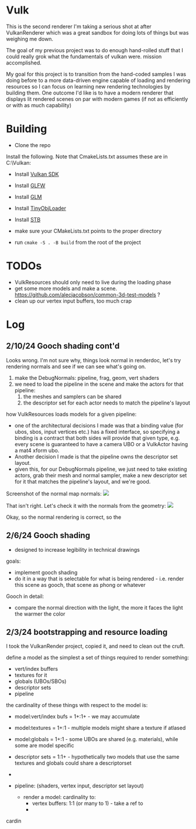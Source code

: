 # Vulk

This is the second renderer I'm taking a serious shot at after VulkanRenderer which was a great sandbox for doing lots of things but was weighing me down.

The goal of my previous project was to do enough hand-rolled stuff that I could really grok what the fundamentals of vulkan were. mission accomplished.

My goal for this project is to transition from the hand-coded samples I was doing before to a more data-driven engine capable of loading and rendering resources so I can focus on learning new rendering technologies by building them. One outcome I'd like is to have a modern renderer that displays lit rendered scenes on par with modern games (if not as efficiently or with as much capability)

# Building
* Clone the repo

Install the following. Note that CmakeLists.txt assumes these are in C:\Vulkan:
* Install [Vulkan SDK](https://vulkan.lunarg.com/sdk/home)
* Install [GLFW](https://www.glfw.org/)
* Install [GLM](https://glm.g-truc.net/0.9.9/index.html)
* Install [TinyObjLoader](https://github.com/tinyobjloader/tinyobjloader)
* Install [STB](https://github.com/nothings/stb)

* make sure your CMakeLists.txt points to the proper directory
* run `cmake -S . -B build` from the root of the project

# TODOs
* VulkResources should only need to live during the loading phase
* get some more models and make a scene. https://github.com/alecjacobson/common-3d-test-models ?
* clean up our vertex input buffers, too much crap

# Log

## 2/10/24 Gooch shading cont'd
Looks wrong. I'm not sure why, things look normal in renderdoc, let's try rendering normals and see if we can see what's going on. 
1. make the DebugNormals: pipeline, frag, geom, vert shaders
2. we need to load the pipeline in the scene and make the actors for that pipeline:
    1. the meshes and samplers can be shared
    2. the descriptor set for each actor needs to match the pipeline's layout

how VulkResources loads models for a given pipeline:
* one of the architectural decisions I made was that a binding value (for ubos, sbos, input vertices etc.) has a fixed interface, so specifying a binding is a contract that both sides will provide that given type, e.g. every scene is guaranteed to have a camera UBO or a VulkActor having a mat4 xform ubo.
* Another decision I made is that the pipeline owns the descriptor set layout. 
* given this, for our DebugNormals pipeline, we just need to take existing actors, grab their mesh and normal sampler, make a new descriptor set for it that matches the pipeline's layout, and we're good.

Screenshot of the normal map normals:
![](Assets/Screenshots/normal_map_normals_bad.png)

That isn't right. Let's check it with the normals from the geometry:
![](Assets/Screenshots/normal_map_geo_normals.png)

Okay, so the normal rendering is correct, so the 


## 2/6/24 Gooch shading
* designed to increase legibility in technical drawings

goals:
* implement gooch shading
* do it in a way that is selectable for what is being rendered - i.e. render this scene as gooch, that scene as phong or whatever

Gooch in detail:
* compare the normal direction with the light, the more it faces the light the warmer the color




## 2/3/24 bootstrapping and resource loading
I took the VulkanRender project, copied it, and need to clean out the cruft.

define a model as the simplest a set of things required to render something:
* vert/index buffers
* textures for it
* globals (UBOs/SBOs)
* descriptor sets
* pipeline

the cardinality of these things with respect to the model is:
* model:vert/index bufs = 1+:1+ - we may accumulate 
* model:textures = 1+:1 - multiple models might share a texture if atlased
* model:globals = 1+:1 - some UBOs are shared (e.g. materials), while some are model specific
* descriptor sets = 1:1+ - hypothetically two models that use the same textures and globals could share a descriptorset
* 


* pipeline: (shaders, vertex input, descriptor set layout)
    * render a model: cardinality to:
        * vertex buffers: 1:1 (or many to 1) - take a ref to
        * 

cardin 


